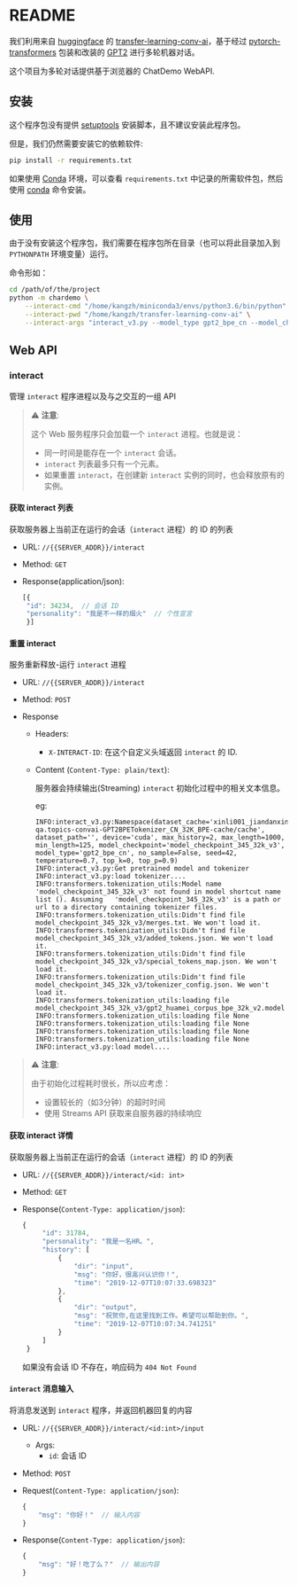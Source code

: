 # README

我们利用来自 [huggingface](https://huggingface.co/) 的 [transfer-learning-conv-ai](https://github.com/huggingface/transfer-learning-conv-ai)，基于经过 [pytorch-transformers](https://github.com/huggingface/transformers) 包装和改装的 [GPT2](https://github.com/openai/gpt-2) 进行多轮机器对话。

这个项目为多轮对话提供基于浏览器的 ChatDemo WebAPI.

## 安装

这个程序包没有提供 [setuptools][] 安装脚本，且不建议安装此程序包。

但是，我们仍然需要安装它的依赖软件:

```sh
pip install -r requirements.txt
```

如果使用 [Conda][] 环境，可以查看 `requirements.txt` 中记录的所需软件包，然后使用 [conda][] 命令安装。

## 使用

由于没有安装这个程序包，我们需要在程序包所在目录（也可以将此目录加入到 `PYTHONPATH` 环境变量）运行。

命令形如：

```bash
cd /path/of/the/project
python -m chardemo \
    --interact-cmd "/home/kangzh/miniconda3/envs/python3.6/bin/python" \
    --interact-pwd "/home/kangzh/transfer-learning-conv-ai" \
    --interact-args "interact_v3.py --model_type gpt2_bpe_cn --model_checkpoint model_checkpoint_345_32k_v3 --dataset_cache xinli001_jiandanxinli-qa.topics-convai-GPT2BPETokenizer_CN_32K_BPE-cache/cache --min_length 125 --max_length 1000 --temperature 0.7 --top_p 0.9"
```

## Web API

### interact

管理 `interact` 程序进程以及与之交互的一组 API

> ⚠ **注意**:
>
> 这个 Web 服务程序只会加载一个 `interact` 进程。也就是说：
>
> - 同一时间是能存在一个 `interact` 会话。
> - `interact` 列表最多只有一个元素。
> - 如果重置 `interact`，在创建新 `interact` 实例的同时，也会释放原有的实例。

#### 获取 interact 列表

获取服务器上当前正在运行的会话（`interact` 进程）的 ID 的列表

- URL: `//{{SERVER_ADDR}}/interact`

- Method: `GET`

- Response(application/json):

   ```js
   [{
    "id": 34234,  // 会话 ID
    "personality": "我是不一样的烟火"  // 个性宣言
    }]
   ```

#### 重置 interact

服务重新释放-运行 `interact` 进程

- URL: `//{{SERVER_ADDR}}/interact`

- Method: `POST`

- Response

  - Headers:
    - `X-INTERACT-ID`: 在这个自定义头域返回 `interact` 的 ID.

  - Content (`Content-Type: plain/text`):

    服务器会持续输出(Streaming) `interact` 初始化过程中的相关文本信息。

    eg:

    ```log
    INFO:interact_v3.py:Namespace(dataset_cache='xinli001_jiandanxinli-qa.topics-convai-GPT2BPETokenizer_CN_32K_BPE-cache/cache',   dataset_path='', device='cuda', max_history=2, max_length=1000, min_length=125, model_checkpoint='model_checkpoint_345_32k_v3',   model_type='gpt2_bpe_cn', no_sample=False, seed=42, temperature=0.7, top_k=0, top_p=0.9)
    INFO:interact_v3.py:Get pretrained model and tokenizer
    INFO:interact_v3.py:load tokenizer....
    INFO:transformers.tokenization_utils:Model name 'model_checkpoint_345_32k_v3' not found in model shortcut name list (). Assuming   'model_checkpoint_345_32k_v3' is a path or url to a directory containing tokenizer files.
    INFO:transformers.tokenization_utils:Didn't find file model_checkpoint_345_32k_v3/merges.txt. We won't load it.
    INFO:transformers.tokenization_utils:Didn't find file model_checkpoint_345_32k_v3/added_tokens.json. We won't load it.
    INFO:transformers.tokenization_utils:Didn't find file model_checkpoint_345_32k_v3/special_tokens_map.json. We won't load it.
    INFO:transformers.tokenization_utils:Didn't find file model_checkpoint_345_32k_v3/tokenizer_config.json. We won't load it.
    INFO:transformers.tokenization_utils:loading file model_checkpoint_345_32k_v3/gpt2_huamei_corpus_bpe_32k_v2.model
    INFO:transformers.tokenization_utils:loading file None
    INFO:transformers.tokenization_utils:loading file None
    INFO:transformers.tokenization_utils:loading file None
    INFO:transformers.tokenization_utils:loading file None
    INFO:interact_v3.py:load model....
    ```

> ⚠ **注意**:
>
> 由于初始化过程耗时很长，所以应考虑：
>
> - 设置较长的（如3分钟）的超时时间
> - 使用 Streams API 获取来自服务器的持续响应

#### 获取 interact 详情

获取服务器上当前正在运行的会话（`interact` 进程）的 ID 的列表

- URL: `//{{SERVER_ADDR}}/interact/<id: int>`

- Method: `GET`

- Response(`Content-Type: application/json`):

   ```js
   {
        "id": 31784,
        "personality": "我是一名HR。",
        "history": [
            {
                "dir": "input",
                "msg": "你好，很高兴认识你！",
                "time": "2019-12-07T10:07:33.698323"
            },
            {
                "dir": "output",
                "msg": "祝贺你,在这里找到工作。希望可以帮助到你。",
                "time": "2019-12-07T10:07:34.741251"
            }
        ]
    }
   ```

   如果没有会话 ID 不存在，响应码为 `404 Not Found`

#### `interact` 消息输入

将消息发送到 `interact` 程序，并返回机器回复的内容

- URL: `//{{SERVER_ADDR}}/interact/<id:int>/input`
  - Args:
    - `id`: 会话 ID

- Method: `POST`

- Request(`Content-Type: application/json`):

   ```js
   {
       "msg": "你好！"  // 输入内容
   }
   ```

- Response(`Content-Type: application/json`):

   ```js
   {
       "msg": "好！吃了么？"  // 输出内容
   }
   ```

[Conda]: https://conda.io/
[setuptools]: https://setuptools.readthedocs.io/
